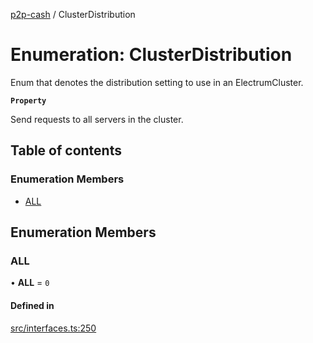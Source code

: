 [p2p-cash](../README.md) / ClusterDistribution

# Enumeration: ClusterDistribution

Enum that denotes the distribution setting to use in an ElectrumCluster.

**`Property`**

Send requests to all servers in the cluster.

## Table of contents

### Enumeration Members

- [ALL](ClusterDistribution.md#all)

## Enumeration Members

### ALL

• **ALL** = ``0``

#### Defined in

[src/interfaces.ts:250](https://github.com/mainnet-pat/p2p-cash/blob/master/src/interfaces.ts#L250)
